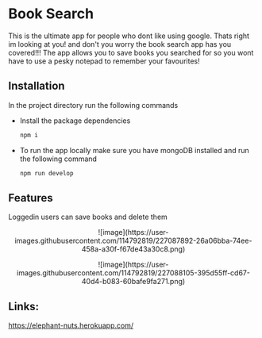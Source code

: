 # Book Search 

This is the ultimate app for people who dont like using google. Thats right im looking at you! and don't you worry the book search app has you covered!!!
The app allows you to save books you searched for so you wont have to use a pesky notepad to remember your favourites!

## Installation

In the project directory run the following commands

- Install the package dependencies
  ```sh
  npm i
  ```
- To run the app locally make sure you have mongoDB installed and run the following command
  ```sh
  npm run develop
  ```

## Features
Loggedin users can save books and delete them

<p align="center">
![image](https://user-images.githubusercontent.com/114792819/227087892-26a06bba-74ee-458a-a30f-f67de43a30c8.png)
</p>

<p align="center">
![image](https://user-images.githubusercontent.com/114792819/227088105-395d55ff-cd67-40d4-b083-60bafe9fa271.png)
</p>

## Links:
https://elephant-nuts.herokuapp.com/ 
